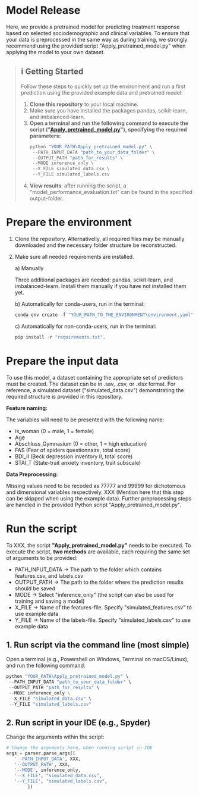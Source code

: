 # Model Release

Here, we provide a pretrained model for predicting treatment response based on selected sociodemographic and clinical variables. To ensure that your data is preprocessed in the same way as during training, we strongly recommend using the provided script "Apply_pretrained_model.py" when applying the model to your own dataset.

> ## **ℹ️ Getting Started** 
> Follow these steps to quickly set up the environment and run a first prediction using the provided example data and pretrained model:
> 1. **Clone this repository** to your local machine.
> 2. Make sure you have installed the packages pandas, scikit-learn, and imbalanced-learn.
> 3. **Open a terminal and run the following command to execute the script ("[Apply_pretrained_model.py](https://github.com/beccadelf/Exec_functioning_treatment_response/1_Model_Release/Apply_pretrained_model.py)"), specifying the required parameters:**
>     ```python
>     python "YOUR_PATH\Apply_pretrained_model.py" \
>      --PATH_INPUT_DATA "path_to_your_data_folder" \
>      --OUTPUT_PATH "path_for_results" \
>      --MODE inference_only \
>      --X_FILE simulated_data.csv \
>      --Y_FILE simulated_labels.csv
>     ```
> 4. **View results**: after running the script, a "model_performance_evaluation.txt" can be found in the specified output-folder.

# Prepare the environment

1. Clone the repository.
   Alternativelly, all required files may be manually downloaded and the necessary folder structure be reconstructed.
   
2. Make sure all needed requirements are installed.

   a) Manually

      Three additional packages are needed: pandas, scikit-learn, and imbalanced-learn. Install them manually if you have not installed them yet.
    
    b) Automatically for conda-users, run in the terminal:
    
    ```python
    conda env create -f "YOUR_PATH_TO_THE_ENVIRONMENT\environment.yaml"
    ```
    
    c) Automatically for non-conda-users, run in the terminal:
    
    ```python
    pip install -r "requirements.txt".
    ```
    
# Prepare the input data

To use this model, a dataset containing the appropriate set of predictors must be created. The dataset can be in .sav, .csv, or .xlsx format. For reference, a simulated dataset ("simulated_data.csv") demonstrating the required structure is provided in this repository.

**Feature naming:**

The variables will need to be presented with the following name:

-	is_woman (0 = male, 1 = female)
-	Age
-	Abschluss_Gymnasium (0 = other, 1 = high education)
-	FAS (Fear of spiders questionnaire, total score)
-	BDI_II (Beck depression inventory II, total score)
-	STAI_T (State-trait anxiety inventory, trait subscale)

**Data Preprocessing:**

Missing values need to be recoded as 77777 and 99999 for dichotomous and dimensional variables respectively. XXX (Mention here that this step can be skipped when using the example data). Further preprocessing steps are handled in the provided Python script "Apply_pretrained_model.py".

# Run the script

To XXX, the script **"Apply_pretrained_model.py"** needs to be executed.
To execute the script, **two methods** are available, each requiring the same set of arguments to be provided:

- PATH_INPUT_DATA → The path to the folder which contains features.csv, and labels.csv
- OUTPUT_PATH → The path to the folder where the prediction results should be saved
- MODE → Select "inference_only" (the script can also be used for training and saving a model)
- X_FILE → Name of the features-file. Specify "simulated_features.csv" to use example data
- Y_FILE → Name of the labels-file. Specify "simulated_labels.csv" to use example data

## 1. Run script via the command line (most simple)

Open a terminal (e.g., Powershell on Windows, Terminal on macOS/Linux), and run the following command:

 ```python
 python "YOUR_PATH\Apply_pretrained_model.py" \
  --PATH_INPUT_DATA "path_to_your_data_folder" \
  --OUTPUT_PATH "path_for_results" \
  --MODE inference_only \
  --X_FILE "simulated_data.csv" \
  --Y_FILE "simulated_labels.csv"
 ```
## 2. Run script in your IDE (e.g., Spyder)

Change the arguments within the script:

```python
# Change the arguments here, when running script in IDE
args = parser.parse_args([
   '--PATH_INPUT_DATA', XXX,
   '--OUTPUT_PATH', XXX,
   '--MODE', inference_only,
   '--X_FILE', "simulated_data.csv",
   '--Y_FILE', "simulated_labels.csv",
        ])
```

